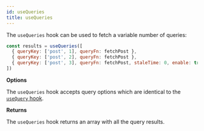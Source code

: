 ```yaml
---
id: useQueries
title: useQueries
---
```


The `useQueries` hook can be used to fetch a variable number of queries:

```js
const results = useQueries([
  { queryKey: ['post', 1], queryFn: fetchPost },
  { queryKey: ['post', 2], queryFn: fetchPost },
  { queryKey: ['post', 3], queryFn: fetchPost, staleTime: 0, enable: true, refetchOnWindowFocus; true, ... },
])
```

**Options**

The `useQueries` hook accepts query options which are identical to the [`useQuery` hook](/reference/useQuery).

**Returns**

The `useQueries` hook returns an array with all the query results.
